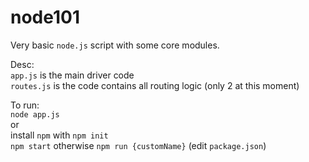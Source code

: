# node101

Very basic `node.js` script with some core modules.  

Desc:  
`app.js` is the main driver code  
`routes.js` is the code contains all routing logic (only 2 at this moment)  

To run:  
`node app.js`  
or  
install `npm` with `npm init`  
`npm start` otherwise `npm run {customName}` (edit `package.json`)  
